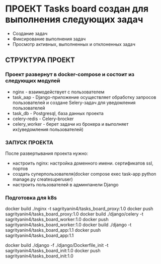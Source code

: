 # ПРОЕКТ Tasks board создан для выполнения следующих задач
- Создание задач
- Фиксирование выполнения задач
- Просмотр активных, выполненных и отклоненных задач

## СТРУКТУРА ПРОЕКТ
### Проект развернут в docker-compose и состоит из следующих модулей
- nginx - взаимодействует с пользователем
- task_aap - Django-приложение осуществляет обработку запросов пользователей и 
    создане Selery-задач для уведомления пользователей
- task_db - Postgresql, база данных проекта
- celery-redis - Celery-brocker
- celery_worker - берет задачи из брокера и выполняет их(уведомления пользователей)

### ЗАПУСК ПРОЕКТА
После развертывания проекта нужно:
- настроить nginx: настройка доменного имени. сертификатов ssl, портов
- создать суперпользователя(docker compose exec task-app python manage.py createsuperuser)
- настроить пользователей в админпанели Django

### Подготовка для k8s
docker build ./nginx -t sagrityanin4/tasks_board_proxy:1.0
docker push sagrityanin4/tasks_board_proxy:1.0
docker build ./django/celery -t sagrityanin4/tasks_board_worker:1.0
docker push sagrityanin4/tasks_board_worker:1.0
docker build ./django -t sagrityanin4/tasks_board_app:1.1
docker push sagrityanin4/tasks_board_app:1.1

 docker build ./django -f ./django/Dockerfile_init -t sagrityanin4/tasks_board_init:1.0
  docker push sagrityanin4/tasks_board_init:1.0
